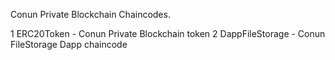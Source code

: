 Conun Private Blockchain Chaincodes.


1 ERC20Token - Conun Private Blockchain token
2 DappFileStorage - Conun FileStorage Dapp chaincode